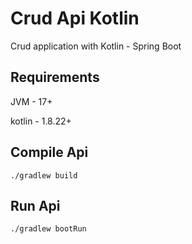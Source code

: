 # Crud Api Kotlin
Crud application with Kotlin - Spring Boot

## Requirements

JVM - 17+

kotlin - 1.8.22+


## Compile Api

```
./gradlew build
```

## Run Api

```
./gradlew bootRun
```
